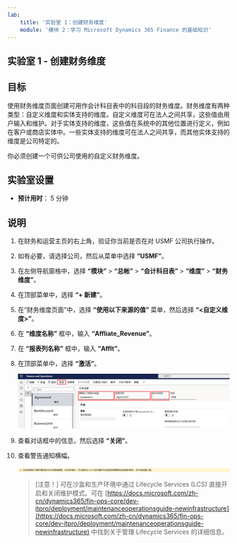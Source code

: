```yaml
---
lab:
    title: '实验室 1：创建财务维度'
    module: '模块 2：学习 Microsoft Dynamics 365 Finance 的基础知识'
---
```


## 实验室 1 - 创建财务维度

## 目标

使用财务维度页面创建可用作会计科目表中的科目段的财务维度。财务维度有两种类型：自定义维度和实体支持的维度。自定义维度可在法人之间共享，这些值由用户输入和维护。对于实体支持的维度，这些值在系统中的其他位置进行定义，例如在客户或商店实体中。一些实体支持的维度可在法人之间共享，而其他实体支持的维度是公司特定的。

你必须创建一个可供公司使用的自定义财务维度。

## 实验室设置

   - **预计用时**： 5 分钟

## 说明

1. 在财务和运营主页的右上角，验证你当前是否在对 USMF 公司执行操作。

1. 如有必要，请选择公司，然后从菜单中选择 **“USMF”**。

1. 在左侧导航窗格中，选择 **“模块”** > **“总帐”** > **“会计科目表”** > **“维度”** > **“财务维度”**。

1. 在顶部菜单中，选择 **“+ 新建”**。

1. 在“财务维度页面”中，选择 **“使用以下来源的值”** 菜单，然后选择 **“<自定义维度>”**。

1. 在 **“维度名称”** 框中，输入 **“Affliate_Revenue”**。

1. 在 **“报表列名称”** 框中，输入 **“Afflt”**。

1. 在顶部菜单中，选择 **“激活”**。

    ![显示新建自定义财务维度的屏幕截图，其中突出显示了“使用以下来源的值”、“维度名称”、“报表列名称”和“激活”菜单](./media/lp2-m3-new-financial-dimension.png)

1. 查看对话框中的信息，然后选择 **“关闭”**。

1. 查看警告通知横幅。

    ![显示警告信息横幅的屏幕截图，其中提供了针对激活新维度所需的维护模式的参考。](./media/lp2-m3-activation-warning-banner.png)

    >[注意！] 可在沙盒和生产环境中通过 Lifecycle Services (LCS) 直接开启和关闭维护模式。可在 [https://docs.microsoft.com/zh-cn/dynamics365/fin-ops-core/dev-itpro/deployment/maintenanceoperationsguide-newinfrastructure](https://docs.microsoft.com/zh-cn/dynamics365/fin-ops-core/dev-itpro/deployment/maintenanceoperationsguide-newinfrastructure) 中找到关于管理 Lifecycle Services 的详细信息。
